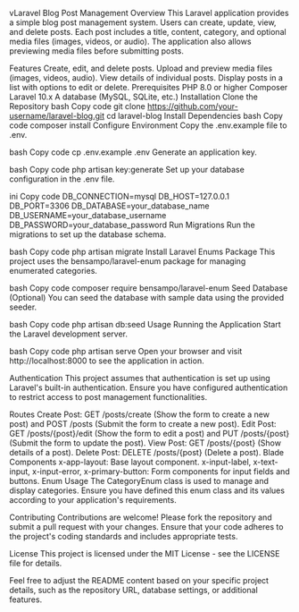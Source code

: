 vLaravel Blog Post Management
Overview
This Laravel application provides a simple blog post management system. Users can create, update, view, and delete posts. Each post includes a title, content, category, and optional media files (images, videos, or audio). The application also allows previewing media files before submitting posts.

Features
Create, edit, and delete posts.
Upload and preview media files (images, videos, audio).
View details of individual posts.
Display posts in a list with options to edit or delete.
Prerequisites
PHP 8.0 or higher
Composer
Laravel 10.x
A database (MySQL, SQLite, etc.)
Installation
Clone the Repository
bash
Copy code
git clone https://github.com/your-username/laravel-blog.git
cd laravel-blog
Install Dependencies
bash
Copy code
composer install
Configure Environment
Copy the .env.example file to .env.

bash
Copy code
cp .env.example .env
Generate an application key.

bash
Copy code
php artisan key:generate
Set up your database configuration in the .env file.

ini
Copy code
DB_CONNECTION=mysql
DB_HOST=127.0.0.1
DB_PORT=3306
DB_DATABASE=your_database_name
DB_USERNAME=your_database_username
DB_PASSWORD=your_database_password
Run Migrations
Run the migrations to set up the database schema.

bash
Copy code
php artisan migrate
Install Laravel Enums Package
This project uses the bensampo/laravel-enum package for managing enumerated categories.

bash
Copy code
composer require bensampo/laravel-enum
Seed Database (Optional)
You can seed the database with sample data using the provided seeder.

bash
Copy code
php artisan db:seed
Usage
Running the Application
Start the Laravel development server.

bash
Copy code
php artisan serve
Open your browser and visit http://localhost:8000 to see the application in action.

Authentication
This project assumes that authentication is set up using Laravel's built-in authentication. Ensure you have configured authentication to restrict access to post management functionalities.

Routes
Create Post: GET /posts/create (Show the form to create a new post) and POST /posts (Submit the form to create a new post).
Edit Post: GET /posts/{post}/edit (Show the form to edit a post) and PUT /posts/{post} (Submit the form to update the post).
View Post: GET /posts/{post} (Show details of a post).
Delete Post: DELETE /posts/{post} (Delete a post).
Blade Components
x-app-layout: Base layout component.
x-input-label, x-text-input, x-input-error, x-primary-button: Form components for input fields and buttons.
Enum Usage
The CategoryEnum class is used to manage and display categories. Ensure you have defined this enum class and its values according to your application's requirements.


Contributing
Contributions are welcome! Please fork the repository and submit a pull request with your changes. Ensure that your code adheres to the project's coding standards and includes appropriate tests.

License
This project is licensed under the MIT License - see the LICENSE file for details.

Feel free to adjust the README content based on your specific project details, such as the repository URL, database settings, or additional features.
